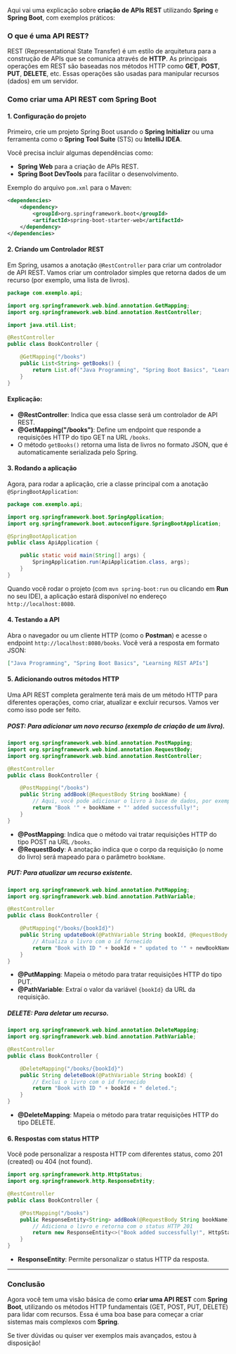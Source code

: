 
Aqui vai uma explicação sobre **criação de APIs REST** utilizando **Spring** e **Spring Boot**, com exemplos práticos:

### O que é uma API REST?

REST (Representational State Transfer) é um estilo de arquitetura para a construção de APIs que se comunica através de **HTTP**. As principais operações em REST são baseadas nos métodos HTTP como **GET**, **POST**, **PUT**, **DELETE**, etc. Essas operações são usadas para manipular recursos (dados) em um servidor.

### Como criar uma API REST com Spring Boot

#### **1. Configuração do projeto**
Primeiro, crie um projeto Spring Boot usando o **Spring Initializr** ou uma ferramenta como o **Spring Tool Suite** (STS) ou **IntelliJ IDEA**.

Você precisa incluir algumas dependências como:
- **Spring Web** para a criação de APIs REST.
- **Spring Boot DevTools** para facilitar o desenvolvimento.

Exemplo do arquivo `pom.xml` para o Maven:
```xml
<dependencies>
    <dependency>
        <groupId>org.springframework.boot</groupId>
        <artifactId>spring-boot-starter-web</artifactId>
    </dependency>
</dependencies>
```

#### **2. Criando um Controlador REST**
Em Spring, usamos a anotação `@RestController` para criar um controlador de API REST. Vamos criar um controlador simples que retorna dados de um recurso (por exemplo, uma lista de livros).

```java
package com.exemplo.api;

import org.springframework.web.bind.annotation.GetMapping;
import org.springframework.web.bind.annotation.RestController;

import java.util.List;

@RestController
public class BookController {

    @GetMapping("/books")
    public List<String> getBooks() {
        return List.of("Java Programming", "Spring Boot Basics", "Learning REST APIs");
    }
}
```

#### **Explicação:**
- **@RestController**: Indica que essa classe será um controlador de API REST.
- **@GetMapping("/books")**: Define um endpoint que responde a requisições HTTP do tipo GET na URL `/books`.
- O método `getBooks()` retorna uma lista de livros no formato JSON, que é automaticamente serializada pelo Spring.

#### **3. Rodando a aplicação**
Agora, para rodar a aplicação, crie a classe principal com a anotação `@SpringBootApplication`:

```java
package com.exemplo.api;

import org.springframework.boot.SpringApplication;
import org.springframework.boot.autoconfigure.SpringBootApplication;

@SpringBootApplication
public class ApiApplication {

    public static void main(String[] args) {
        SpringApplication.run(ApiApplication.class, args);
    }
}
```

Quando você rodar o projeto (com `mvn spring-boot:run` ou clicando em **Run** no seu IDE), a aplicação estará disponível no endereço `http://localhost:8080`.

#### **4. Testando a API**
Abra o navegador ou um cliente HTTP (como o **Postman**) e acesse o endpoint `http://localhost:8080/books`. Você verá a resposta em formato JSON:

```json
["Java Programming", "Spring Boot Basics", "Learning REST APIs"]
```

#### **5. Adicionando outros métodos HTTP**
Uma API REST completa geralmente terá mais de um método HTTP para diferentes operações, como criar, atualizar e excluir recursos. Vamos ver como isso pode ser feito.

##### **POST**: Para adicionar um novo recurso (exemplo de criação de um livro).

```java
import org.springframework.web.bind.annotation.PostMapping;
import org.springframework.web.bind.annotation.RequestBody;
import org.springframework.web.bind.annotation.RestController;

@RestController
public class BookController {

    @PostMapping("/books")
    public String addBook(@RequestBody String bookName) {
        // Aqui, você pode adicionar o livro à base de dados, por exemplo
        return "Book '" + bookName + "' added successfully!";
    }
}
```
- **@PostMapping**: Indica que o método vai tratar requisições HTTP do tipo POST na URL `/books`.
- **@RequestBody**: A anotação indica que o corpo da requisição (o nome do livro) será mapeado para o parâmetro `bookName`.

##### **PUT**: Para atualizar um recurso existente.

```java
import org.springframework.web.bind.annotation.PutMapping;
import org.springframework.web.bind.annotation.PathVariable;

@RestController
public class BookController {

    @PutMapping("/books/{bookId}")
    public String updateBook(@PathVariable String bookId, @RequestBody String newBookName) {
        // Atualiza o livro com o id fornecido
        return "Book with ID " + bookId + " updated to '" + newBookName + "'.";
    }
}
```
- **@PutMapping**: Mapeia o método para tratar requisições HTTP do tipo PUT.
- **@PathVariable**: Extraí o valor da variável `{bookId}` da URL da requisição.

##### **DELETE**: Para deletar um recurso.

```java
import org.springframework.web.bind.annotation.DeleteMapping;
import org.springframework.web.bind.annotation.PathVariable;

@RestController
public class BookController {

    @DeleteMapping("/books/{bookId}")
    public String deleteBook(@PathVariable String bookId) {
        // Exclui o livro com o id fornecido
        return "Book with ID " + bookId + " deleted.";
    }
}
```
- **@DeleteMapping**: Mapeia o método para tratar requisições HTTP do tipo DELETE.

#### **6. Respostas com status HTTP**
Você pode personalizar a resposta HTTP com diferentes status, como 201 (created) ou 404 (not found).

```java
import org.springframework.http.HttpStatus;
import org.springframework.http.ResponseEntity;

@RestController
public class BookController {

    @PostMapping("/books")
    public ResponseEntity<String> addBook(@RequestBody String bookName) {
        // Adiciona o livro e retorna com o status HTTP 201
        return new ResponseEntity<>("Book added successfully!", HttpStatus.CREATED);
    }
}
```
- **ResponseEntity**: Permite personalizar o status HTTP da resposta.

---

### Conclusão

Agora você tem uma visão básica de como **criar uma API REST** com **Spring Boot**, utilizando os métodos HTTP fundamentais (GET, POST, PUT, DELETE) para lidar com recursos. Essa é uma boa base para começar a criar sistemas mais complexos com **Spring**.

Se tiver dúvidas ou quiser ver exemplos mais avançados, estou à disposição!